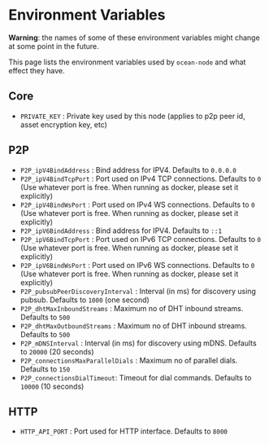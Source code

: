 # Environment Variables

**Warning**: the names of some of these environment variables might change at some point in the future.

This page lists the environment variables used by `ocean-node` and what effect
they have. 


## Core
- `PRIVATE_KEY` : Private key used by this node (applies to p2p peer id, asset encryption key, etc)

## P2P
- `P2P_ipV4BindAddress` : Bind address for IPV4. Defaults to `0.0.0.0`
- `P2P_ipV4BindTcpPort` : Port used on IPv4 TCP connections. Defaults to `0` (Use whatever port is free. When running as docker, please set it explicitly)
- `P2P_ipV4BindWsPort` : Port used on IPv4 WS connections. Defaults to `0` (Use whatever port is free. When running as docker, please set it explicitly)
- `P2P_ipV6BindAddress` : Bind address for IPV4. Defaults to `::1`
- `P2P_ipV6BindTcpPort` : Port used on IPv6 TCP connections. Defaults to `0` (Use whatever port is free. When running as docker, please set it explicitly)
- `P2P_ipV6BindWsPort` : Port used on IPv6 WS connections. Defaults to `0` (Use whatever port is free. When running as docker, please set it explicitly)
- `P2P_pubsubPeerDiscoveryInterval` : Interval (in ms) for discovery using pubsub.  Defaults to `1000` (one second)
- `P2P_dhtMaxInboundStreams` : Maximum no of DHT inbound streams. Defaults to `500`
- `P2P_dhtMaxOutboundStreams` : Maximum no of DHT inbound streams. Defaults to `500`
- `P2P_mDNSInterval` : Interval (in ms) for discovery using mDNS.  Defaults to `20000` (20 seconds)
- `P2P_connectionsMaxParallelDials` : Maximum no of parallel dials. Defaults to `150`
- `P2P_connectionsDialTimeout`: Timeout for dial commands.    Defaults to `10000` (10 seconds)

## HTTP
- `HTTP_API_PORT` : Port used for HTTP interface. Defaults to `8000`